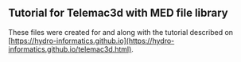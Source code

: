 ## Tutorial for Telemac3d with MED file library

These files were created for and along with the tutorial described on [https://hydro-informatics.github.io](https://hydro-informatics.github.io/telemac3d.html).

